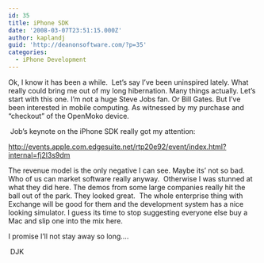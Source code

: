 ```yaml
---
id: 35
title: iPhone SDK
date: '2008-03-07T23:51:15.000Z'
author: kaplandj
guid: 'http://deanonsoftware.com/?p=35'
categories:
  - iPhone Development
---
```

Ok, I know it has been a while.  Let’s say I’ve been uninspired lately. What really could bring me out of my long hibernation. Many things actually. Let’s start with this one. I’m not a huge Steve Jobs fan. Or Bill Gates. But I’ve been interested in mobile computing. As witnessed by my purchase and “checkout” of the OpenMoko device.

 Job’s keynote on the iPhone SDK really got my attention:

<http://events.apple.com.edgesuite.net/rtp20e92/event/index.html?internal=fj2l3s9dm>

The revenue model is the only negative I can see. Maybe its’ not so bad. Who of us can market software really anyway.  Otherwise I was stunned at what they did here. The demos from some large companies really hit the ball out of the park. They looked great.  The whole enterprise thing with Exchange will be good for them and the development system has a nice looking simulator. I guess its time to stop suggesting everyone else buy a Mac and slip one into the mix here.

I promise I’ll not stay away so long….

 DJK
